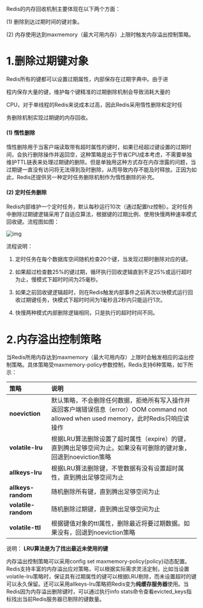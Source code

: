 Redis的内存回收机制主要体现在以下两个方面：

(1)  删除到达过期时间的键对象。

(2)  内存使用达到maxmemory（最大可用内存）上限时触发内存溢出控制策略。

# 1.删除过期键对象

Redis所有的键都可以设置过期属性，内部保存在过期字典中。由于进

程内保存大量的键，维护每个键精准的过期删除机制会导致消耗大量的

CPU，对于单线程的Redis来说成本过高，因此Redis采用惰性删除和定时任

务删除机制实现过期键的内存回收。

#### (1)  惰性删除

惰性删除用于当客户端读取带有超时属性的键时，如果已经超过键设置的过期时间，会执行删除操作并返回空，这种策略是出于节省CPU成本考虑，不需要单独维护TTL链表来处理过期键的删除。但是单独用这种方式存在内存泄露的问题，当过期键一直没有访问将无法得到及时删除，从而导致内存不能及时释放。正因为如此，Redis还提供另一种定时任务删除机制作为惰性删除的补充。

#### (2)  定时任务删除

Redis内部维护一个定时任务，默认每秒运行10次（通过配置hz控制）。定时任务中删除过期键逻辑采用了自适应算法，根据键的过期比例、使用快慢两种速率模式回收键。流程图如图：

![img](D:\MyStudy\学习杂记\Redis\Redis.assets\clip_image002.jpg)

流程说明：

1)   定时任务在每个数据库空间随机检查20个键，当发现过期时删除对应的键。

2)   如果超过检查数25%的键过期，循环执行回收逻辑直到不足25%或运行超时为止，慢模式下超时时间为25毫秒。

3)   如果之前回收键逻辑超时，则在Redis触发内部事件之前再次以快模式运行回收过期键任务，快模式下超时时间为1毫秒且2秒内只能运行1次。

4)   快慢两种模式内部删除逻辑相同，只是执行的超时时间不同。

 

# 2.内存溢出控制策略

当Redis所用内存达到maxmemory（最大可用内存）上限时会触发相应的溢出控制策略。具体策略受maxmemory-policy参数控制，Redis支持6种策略，如下所示：

| **策略**            | **说明**                                                     |
| :------------------ | :----------------------------------------------------------- |
| **noeviction**      | 默认策略，不会删除任何数据，拒绝所有写入操作并返回客户端错误信息（error）OOM command not allowed when used memory，此时Redis只响应读操作 |
| **volatile-lru**    | 根据LRU算法删除设置了超时属性（expire）的键，直到腾出足够空间为止。如果没有可删除的键对象，回退到noeviction策略 |
| **allkeys-lru**     | 根据LRU算法删除键，不管数据有没有设置超时属性，直到腾出足够空间为止 |
| **allkeys-random**  | 随机删除所有键，直到腾出足够空间为止                         |
| **volatile-random** | 随机删除过期键，直到腾出足够空间为止                         |
| **volatile-ttl**    | 根据键值对象的ttl属性，删除最近将要过期数据。如果没有，回退到noeviction策略 |

说明： **LRU算法是为了找出最近未使用的键**

 

内存溢出控制策略可以采用config set maxmemory-policy{policy}动态配置。Redis支持丰富的内存溢出应对策略，可以根据实际需求灵活定制，比如当设置volatile-lru策略时，保证具有过期属性的键可以根据LRU剔除，而未设置超时的键可以永久保留。还可以采用allkeys-lru策略把Redis变为**纯缓存服务器**使用。当Redis因为内存溢出删除键时，可以通过执行info stats命令查看evicted_keys指标找出当前Redis服务器已剔除的键数量。
